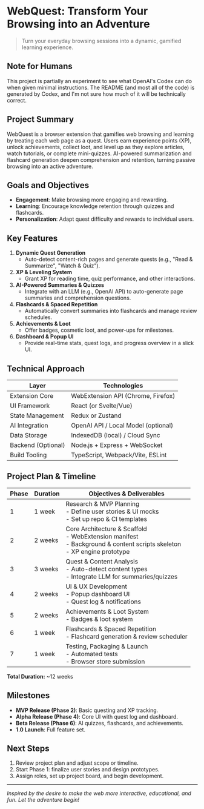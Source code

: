 # WebQuest: Transform Your Browsing into an Adventure

> Turn your everyday browsing sessions into a dynamic, gamified learning experience.

## Note for Humans

This project is partially an experiment to see what OpenAI's Codex can do when given minimal instructions.
The README (and most all of the code) is generated by Codex, and I'm not sure how much of it will be technically correct.

## Project Summary

WebQuest is a browser extension that gamifies web browsing and learning by treating each web page as a quest. Users earn experience points (XP), unlock achievements, collect loot, and level up as they explore articles, watch tutorials, or complete mini-quizzes. AI-powered summarization and flashcard generation deepen comprehension and retention, turning passive browsing into an active adventure.

## Goals and Objectives

- **Engagement**: Make browsing more engaging and rewarding.
- **Learning**: Encourage knowledge retention through quizzes and flashcards.
- **Personalization**: Adapt quest difficulty and rewards to individual users.

## Key Features

1. **Dynamic Quest Generation**
   - Auto-detect content-rich pages and generate quests (e.g., "Read & Summarize", "Watch & Quiz").
2. **XP & Leveling System**
   - Grant XP for reading time, quiz performance, and other interactions.
3. **AI-Powered Summaries & Quizzes**
   - Integrate with an LLM (e.g., OpenAI API) to auto-generate page summaries and comprehension questions.
4. **Flashcards & Spaced Repetition**
   - Automatically convert summaries into flashcards and manage review schedules.
5. **Achievements & Loot**
   - Offer badges, cosmetic loot, and power-ups for milestones.
6. **Dashboard & Popup UI**
   - Provide real-time stats, quest logs, and progress overview in a slick UI.

## Technical Approach

| Layer              | Technologies                        |
|--------------------|-------------------------------------|
| Extension Core     | WebExtension API (Chrome, Firefox)  |
| UI Framework       | React (or Svelte/Vue)               |
| State Management   | Redux or Zustand                    |
| AI Integration     | OpenAI API / Local Model (optional) |
| Data Storage       | IndexedDB (local) / Cloud Sync      |
| Backend (Optional) | Node.js + Express + WebSocket       |
| Build Tooling      | TypeScript, Webpack/Vite, ESLint    |

## Project Plan & Timeline

| Phase | Duration   | Objectives & Deliverables                                     |
|-------|------------|---------------------------------------------------------------|
| 1     | 1 week     | Research & MVP Planning<br>- Define user stories & UI mocks<br>- Set up repo & CI templates |
| 2     | 2 weeks    | Core Architecture & Scaffold<br>- WebExtension manifest<br>- Background & content scripts skeleton<br>- XP engine prototype |
| 3     | 3 weeks    | Quest & Content Analysis<br>- Auto-detect content types<br>- Integrate LLM for summaries/quizzes |
| 4     | 2 weeks    | UI & UX Development<br>- Popup dashboard UI<br>- Quest log & notifications |
| 5     | 2 weeks    | Achievements & Loot System<br>- Badges & loot system |
| 6     | 1 week     | Flashcards & Spaced Repetition<br>- Flashcard generation & review scheduler |
| 7     | 1 week     | Testing, Packaging & Launch<br>- Automated tests<br>- Browser store submission |

**Total Duration:** ~12 weeks

## Milestones

- **MVP Release (Phase 2)**: Basic questing and XP tracking.
- **Alpha Release (Phase 4)**: Core UI with quest log and dashboard.
- **Beta Release (Phase 6)**: AI quizzes, flashcards, and achievements.
- **1.0 Launch**: Full feature set.

## Next Steps

1. Review project plan and adjust scope or timeline.
2. Start Phase 1: finalize user stories and design prototypes.
3. Assign roles, set up project board, and begin development.

---

*Inspired by the desire to make the web more interactive, educational, and fun. Let the adventure begin!*
